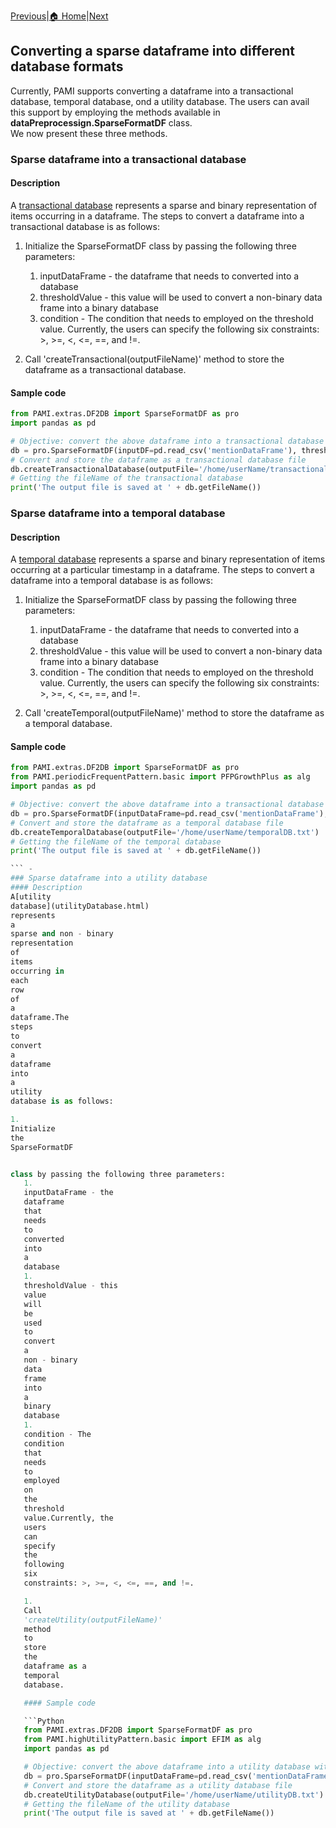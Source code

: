[Previous](aboutPAMI.html)|[🏠 Home](index.html)|[Next](organization.html)

## Converting a sparse dataframe into different database formats
Currently, PAMI supports converting a dataframe into a transactional database, temporal database, ond a utility database.
The users can avail this support by employing the methods available in **dataPreprocessign.SparseFormatDF** class.  
We now present these three methods.

### Sparse dataframe into a transactional database
#### Description
A [transactional database](transactionalDatabase.html) represents a sparse and binary representation of items occurring in a dataframe. 
The steps to convert a dataframe into a transactional database is as follows:

1. Initialize the SparseFormatDF class by passing the following three parameters: 
   1. inputDataFrame  - the dataframe that needs to converted into a database
   1. thresholdValue  - this value will be used to convert a non-binary data frame into a binary database
   1. condition       - The condition that needs to employed on the threshold value. Currently, the users can specify 
      the following six constraints: >, >=, <, <=, ==, and !=.

1. Call 'createTransactional(outputFileName)' method to store the dataframe as a transactional database.

#### Sample code

 ```Python
from PAMI.extras.DF2DB import SparseFormatDF as pro
import pandas as pd

# Objective: convert the above dataframe into a transactional database with items whose value is greater than or equal 1.
db = pro.SparseFormatDF(inputDF=pd.read_csv('mentionDataFrame'), thresholdValue=1, condition='>=')
# Convert and store the dataframe as a transactional database file
db.createTransactionalDatabase(outputFile='/home/userName/transactionalDB.txt')
# Getting the fileName of the transactional database
print('The output file is saved at ' + db.getFileName())


   ```

### Sparse dataframe into a temporal database
#### Description
A [temporal database](temporalDatabase.html) represents a sparse and binary representation of items occurring at a particular timestamp
in a dataframe.  The steps to convert a dataframe into a temporal database is as follows:

1. Initialize the SparseFormatDF class by passing the following three parameters: 
   1. inputDataFrame  - the dataframe that needs to converted into a database
   1. thresholdValue  - this value will be used to convert a non-binary data frame into a binary database
   1. condition       - The condition that needs to employed on the threshold value. Currently, the users can specify 
      the following six constraints: >, >=, <, <=, ==, and !=.

1. Call 'createTemporal(outputFileName)' method to store the dataframe as a temporal database.

#### Sample code

 ```Python
from PAMI.extras.DF2DB import SparseFormatDF as pro
from PAMI.periodicFrequentPattern.basic import PFPGrowthPlus as alg
import pandas as pd

# Objective: convert the above dataframe into a transactional database with items whose value is greater than or equal 1.
db = pro.SparseFormatDF(inputDataFrame=pd.read_csv('mentionDataFrame'), thresholdValue=1, condition='>=')
# Convert and store the dataframe as a temporal database file
db.createTemporalDatabase(outputFile='/home/userName/temporalDB.txt')
# Getting the fileName of the temporal database
print('The output file is saved at ' + db.getFileName())

``` -
### Sparse dataframe into a utility database
#### Description
A[utility
database](utilityDatabase.html)
represents
a
sparse and non - binary
representation
of
items
occurring in
each
row
of
a
dataframe.The
steps
to
convert
a
dataframe
into
a
utility
database is as follows:

1.
Initialize
the
SparseFormatDF


class by passing the following three parameters:
    1.
    inputDataFrame - the
    dataframe
    that
    needs
    to
    converted
    into
    a
    database
    1.
    thresholdValue - this
    value
    will
    be
    used
    to
    convert
    a
    non - binary
    data
    frame
    into
    a
    binary
    database
    1.
    condition - The
    condition
    that
    needs
    to
    employed
    on
    the
    threshold
    value.Currently, the
    users
    can
    specify
    the
    following
    six
    constraints: >, >=, <, <=, ==, and !=.

    1.
    Call
    'createUtility(outputFileName)'
    method
    to
    store
    the
    dataframe as a
    temporal
    database.

    #### Sample code

    ```Python
    from PAMI.extras.DF2DB import SparseFormatDF as pro
    from PAMI.highUtilityPattern.basic import EFIM as alg
    import pandas as pd

    # Objective: convert the above dataframe into a utility database with items whose value is greater than or equal 1.
    db = pro.SparseFormatDF(inputDataFrame=pd.read_csv('mentionDataFrame'), thresholdValue=1, condition='>=')
    # Convert and store the dataframe as a utility database file
    db.createUtilityDatabase(outputFile='/home/userName/utilityDB.txt')
    # Getting the fileName of the utility database
    print('The output file is saved at ' + db.getFileName())

  ```
